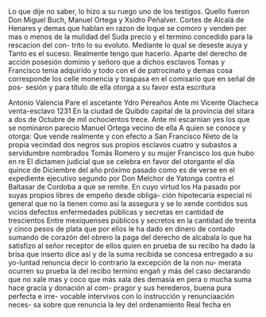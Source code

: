 Lo que dije no saber, lo hizo a su ruego uno de los testigos. Quello fueron Don Miguel Buch, Manuel Ortega y Xsidro Peñalver.
Cortes de Alcalá de Henares y demas que hablan en razon
de loque se comoro y venden per mas o menos de la mulidad
del Suda precio y el termino concedido para la rescacion del
con- trito lo su evoluto. Mediante lo qual se deseste auya y
Tanto es el suceso. Realmente tengo que hacerlo. Aparte del derecho de acción posesión dominio y señoro que a dichos esclavos Tomas y Francisco tenia adquirido y todo con el de patrocinato y demas cosa corresponde los
celle monencia y traspasa en el comisario que en señal de pos- sesión y para título de ella otorga a su favor esta escritura

Antonio Valencia
Pare el ascetante
Ydro Pereaños
Ante mi
Vicente Olacheca
venta-esclavo
1231
En la ciudad de Quibdo capital de la provincia del sitara a dos de Octubre de mil ochocientos trece. Ante mi escarnian yes
los que se nominaron parecio Manuel Ortega vecino de ella
A quien se conoce y otorga: Que vende realmente y con efecto a San Francisco Nieto de la propia vecindad dos negros sus propios esclavos cuatro y subastos a servidumbre nombrados Tomás Romero y su mujer Francisco los que hubo en re
El dictamen judicial que se celebra en favor del otorgante el día quince de Diciembre del año próximo pasado como es de verse en el expediente ejecutivo segundo por Don Melchor de Yatonga contra el Baltasar de Cordoba a que se remite. En cuyo virtud los
Ha pasado por suyas propios libres de empeño desde obliga-
ción hipotecaria especial ni general que no la tienen como así
la assegura y se lo xende contidos sus vicios defectos
enfermedades públicas y secretas en cantidad de trescientos
Entre mexiquenses públicos y secretos en la cantidad de treinta y cinco pesos de plata que por ellos le ha dado en dinero de contado sumando de corazón del obrero la paga del derecho de alcabala lo que ha satisfizo al señor receptor de ellos quien en prueba de su recibo ha dado la brisa que inserto dice
así y de la suma recibida se concesa entregado a su yo-luntad renuncia decir lo contrario la excepción de la non nu- merata ocurren su prueba la del recibo termino engañ y más del caso declarando que no xale mas y coco que más xala des
demasia en pera o mucha suma hace gracia y donación al com- pragor y sus herederos, buena pura perfecta e irre- vocable intervivos con lo instrucción y renunciaación neces- sa sobre que renuncia la ley del ordenamiento Real fecha en